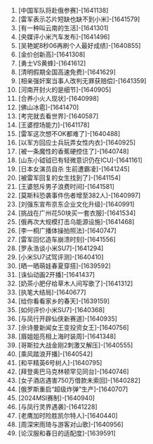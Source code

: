 
1. [中国军队将赴俄参赛]-[1641138]
1. [雷军表示芯片短缺也缺不到小米]-[1641579]
1. [有一种叫云南的生活]-[1641301]
1. [央媒评小米汽车发布]-[1641496]
1. [吴艳妮8秒06再刷个人最好成绩]-[1640855]
1. [金价创新高]-[1641308]
1. [勇士VS黄蜂]-[1641612]
1. [清明假期全国高速免费]-[1641629]
1. [相亲强奸案当事人改判无罪获赔偿]-[1641359]
1. [河南开封火的是细节]-[1640905]
1. [合养小火人现状]-[1640998]
1. [佛山冰雹]-[1641470]
1. [考完就去看世界]-[1640587]
1. [王婆控场能力]-[1641178]
1. [雷军这次想不OK都难了]-[1640488]
1. [以军方回应士兵玩弄女性内衣]-[1640925]
1. [被一条魔性的香蕉硬控住了]-[1640748]
1. [山东小钺钺已有轻微意识仍在ICU]-[1641161]
1. [日本女演员自杀 生前遭霸凌]-[1641245]
1. [被雷军回复的女生找到了]-[1641154]
1. [王婆怒斥男子浪费时间]-[1641581]
1. [莫斯科恐袭事件伤者增至382人]-[1640997]
1. [刘强东宣布京东企业文化升级]-[1640991]
1. [挑战在广州花50块买一套衣服]-[1641534]
1. [俄再次大规模打击乌能源设施]-[1641468]
1. [李一桐广播体操拍照法]-[1640747]
1. [雷军回忆造车崩溃时刻]-[1641556]
1. [罗永浩谈小米SU7]-[1641294]
1. [小米SU7试驾评测]-[1640410]
1. [晒一晒萌娃春夏穿搭]-[1639592]
1. [诛仙动画2开播]-[1641437]
1. [奶茶小肥仔给草木人间写歌了]-[1641312]
1. [执笔大结局]-[1640677]
1. [给你看看家乡的春天]-[1639159]
1. [如何评价小米SU7]-[1640368]
1. [与凤行开辟仙侠新赛道]-[1640935]
1. [佘诗曼新闻女王变投资女王]-[1640756]
1. [眉姐姐亮相上海时装周]-[1641348]
1. [哥斯拉大战金刚2刺激又解压]-[1640555]
1. [乘风踏浪开播]-[1640542]
1. [和平精英6号树人]-[1640795]
1. [拜登奥巴马克林顿罕见同台]-[1640746]
1. [女子酒店遇害750万借款未索回]-[1640282]
1. [俄罗斯重启“超级炸弹”生产]-[1640707]
1. [2024MSI赛制]-[1640940]
1. [与凤行灵界遇袭]-[1641228]
1. [老鹰加时险胜凯尔特人]-[1640440]
1. [周深宋雨琦与游客对山歌]-[1640956]
1. [论汉服和春日的适配度]-[1639591]